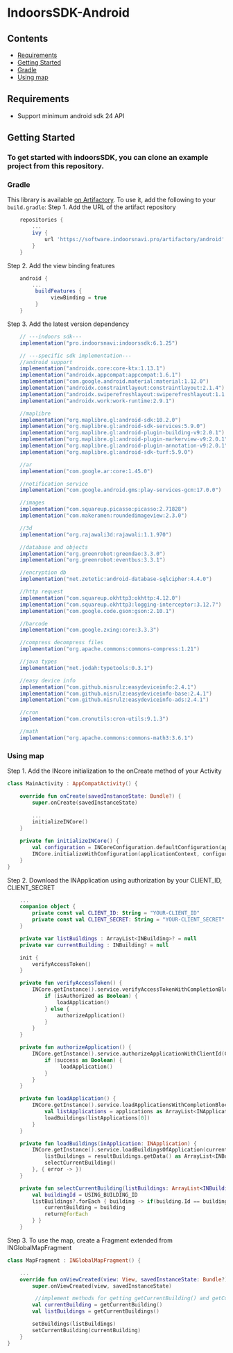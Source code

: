 # IndoorsSDK-Android
## Contents

- [Requirements](#requirements)
- [Getting Started](#getting-started)  
- [Gradle](#gradle)
- [Using map](#using-map)  

## Requirements
- Support minimum android sdk 24 API

## Getting Started
### To get started with indoorsSDK, you can clone an example project from this repository.

### Gradle
This library is available [on Artifactory](https://software.indoorsnavi.pro/artifactory/android). To use it, add the following to your `build.gradle`:
Step 1. Add the URL of the artifact repository
```groovy
    repositories {
        ...
        ivy { 
            url 'https://software.indoorsnavi.pro/artifactory/android' 
        }
    }
```
Step 2. Add the view binding features
```groovy
    android {
        ...
         buildFeatures {
              viewBinding = true
         }
    }
```

Step 3. Add the latest version dependency
```groovy
    // ---indoors sdk---
    implementation("pro.indoorsnavi:indoorssdk:6.1.25")

    // ---specific sdk implementation---
    //android support
    implementation("androidx.core:core-ktx:1.13.1")
    implementation("androidx.appcompat:appcompat:1.6.1")
    implementation("com.google.android.material:material:1.12.0")
    implementation("androidx.constraintlayout:constraintlayout:2.1.4")
    implementation("androidx.swiperefreshlayout:swiperefreshlayout:1.1.0")
    implementation("androidx.work:work-runtime:2.9.1")

    //maplibre
    implementation("org.maplibre.gl:android-sdk:10.2.0")
    implementation("org.maplibre.gl:android-sdk-services:5.9.0")
    implementation("org.maplibre.gl:android-plugin-building-v9:2.0.1")
    implementation("org.maplibre.gl:android-plugin-markerview-v9:2.0.1")
    implementation("org.maplibre.gl:android-plugin-annotation-v9:2.0.1")
    implementation("org.maplibre.gl:android-sdk-turf:5.9.0")

    //ar
    implementation("com.google.ar:core:1.45.0")

    //notification service
    implementation("com.google.android.gms:play-services-gcm:17.0.0")

    //images
    implementation("com.squareup.picasso:picasso:2.71828")
    implementation("com.makeramen:roundedimageview:2.3.0")

    //3d
    implementation("org.rajawali3d:rajawali:1.1.970")

    //database and objects
    implementation("org.greenrobot:greendao:3.3.0")
    implementation("org.greenrobot:eventbus:3.3.1")

    //encryption db
    implementation("net.zetetic:android-database-sqlcipher:4.4.0")

    //http request
    implementation("com.squareup.okhttp3:okhttp:4.12.0")
    implementation("com.squareup.okhttp3:logging-interceptor:3.12.7")
    implementation("com.google.code.gson:gson:2.10.1")

    //barcode
    implementation("com.google.zxing:core:3.3.3")

    //compress decompress files
    implementation("org.apache.commons:commons-compress:1.21")

    //java types
    implementation("net.jodah:typetools:0.3.1")

    //easy device info
    implementation("com.github.nisrulz:easydeviceinfo:2.4.1")
    implementation("com.github.nisrulz:easydeviceinfo-base:2.4.1")
    implementation("com.github.nisrulz:easydeviceinfo-ads:2.4.1")

    //cron
    implementation("com.cronutils:cron-utils:9.1.3")

    //math
    implementation("org.apache.commons:commons-math3:3.6.1")
```
### Using map
Step 1. Add the INcore initialization to the onCreate method of your Activity
```kotlin
class MainActivity : AppCompatActivity() {

    override fun onCreate(savedInstanceState: Bundle?) {
        super.onCreate(savedInstanceState)
        
        ...
        initializeINCore()
    }

    private fun initializeINCore() {
        val configuration = INCoreConfiguration.defaultConfiguration(applicationContext)
        INCore.initializeWithConfiguration(applicationContext, configuration)
    }
}
```

Step 2. Download the INApplication using authorization by your CLIENT_ID, CLIENT_SECRET
```kotlin
    ...
    companion object {
        private const val CLIENT_ID: String = "YOUR-CLIENT_ID"
        private const val CLIENT_SECRET: String = "YOUR-CLIENT_SECRET"
    }

    private var listBuildings : ArrayList<INBuilding>? = null
    private var currentBuilding : INBuilding? = null

    init {
        verifyAccessToken()
    }

    private fun verifyAccessToken() {
        INCore.getInstance().service.verifyAccessTokenWithCompletionBlock { isAuthorized ->
            if (isAuthorized as Boolean) {
                loadApplication()
            } else {
                authorizeApplication()
            }
        }
    }

    private fun authorizeApplication() {
        INCore.getInstance().service.authorizeApplicationWithClientId(CLIENT_ID, CLIENT_SECRET) { success: Any ->
            if (success as Boolean) {
                 loadApplication()
            }
        }
    }

    private fun loadApplication() {
        INCore.getInstance().service.loadApplicationsWithCompletionBlock { applications: Any? ->
            val listApplications = applications as ArrayList<INApplication>
            loadBuildings(listApplications[0])
        }
    }

    private fun loadBuildings(inApplication: INApplication) {
        INCore.getInstance().service.loadBuildingsOfApplication(currentApplication,{ resultBuildings: INResponseData ->
            listBuildings = resultBuildings.getData() as ArrayList<INBuilding>
            selectCurrentBuilding()
        }, { error -> })
    }

    private fun selectCurrentBuilding(listBuildings: ArrayList<INBuilding>) {
        val buildingId = USING_BUILDING_ID
        listBuildings?.forEach { building -> if(building.Id == buildingId) {
            currentBuilding = building
            return@forEach
        } }
    }
```

Step 3. To use the map, create a Fragment extended from INGlobalMapFragment
```kotlin
class MapFragment : INGlobalMapFragment() {

    ...
    override fun onViewCreated(view: View, savedInstanceState: Bundle?) {
        super.onViewCreated(view, savedInstanceState)

         //implement methods for getting getCurrentBuilding() and getCurrentBuildings() 
        val currentBuilding = getCurrentBuilding()
        val listBuildings = getCurrentBuildings()

        setBuildings(listBuildings)
        setCurrentBuilding(currentBuilding)
    }
}
```
